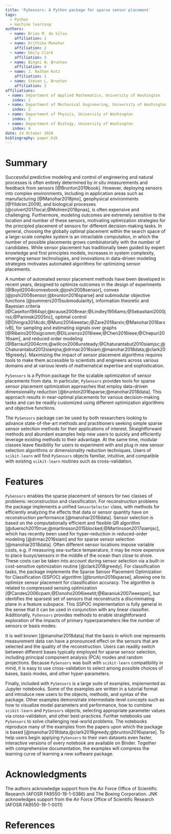```yaml
---
title: 'PySensors: A Python package for sparse sensor placement'
tags:
  - Python
  - machine learning
authors:
  - name: Brian M. de Silva
    affiliation: 1
  - name: Krithika Manohar
    affiliation: 2
  - name: Emily Clark
    affiliation: 3
  - name: Bingni W. Brunton
    affiliation: 4
  - name: J. Nathan Kutz
    affiliation: 1
  - name: Steven L. Brunton
    affiliation: 2
affiliations:
 - name: Department of Applied Mathematics, University of Washington
   index: 1
 - name: Department of Mechanical Engineering, University of Washington
   index: 2
 - name: Department of Physics, University of Washington
   index: 3
 - name: Department of Biology, University of Washington
   index: 4
date: 24 October 2020
bibliography: paper.bib
---
```



# Summary

Successful predictive modeling and control of engineering and natural processes is often entirely determined by *in situ* measurements and feedback from sensors [@Brunton2019book]. 
However, deploying sensors into complex environments, including in application areas such as manufacturing [@Manohar2018jms], geophysical environments [@Yildirim:2009], and biological processes [@colvert2017local;@Mohren2018pnas], is often expensive and challenging. 
Furthermore, modeling outcomes are extremely sensitive to the location and number of these sensors, motivating optimization strategies for the principled placement of  sensors for different decision-making tasks. 
In general, choosing the globally optimal placement within the search space of a large-scale complex system is an intractable computation, in which the number of possible placements grows combinatorially with the number of candidates. 
While sensor placement has traditionally been guided by expert knowledge and first principles models, increases in system complexity, emerging sensor technologies, and innovations in data-driven modeling strategies motivates automated algorithms for optimizing sensor placements.

A number of automated sensor placement methods have been developed in recent years, designed to optimize outcomes in the design of experiments [@Boyd2004convexbook;@joshi2008sensor], convex [@joshi2008sensor;@brunton2016sparse] and submodular objective functions [@summers2015submodularity], information theoretic and Bayesian criteria [@Caselton1984spl;@krause2008near;@Lindley1956ams;@Sebastiani2000jrss;@Paninski2005nc], optimal control [@Dhingra2014cdc;@Munz2014ieeetac;@Zare2018arxiv;@Manohar2018arxivB], for sampling and estimating signals over graphs [@Ribeiro2010sigcomm;@DiLorenzo2016ieee;@Chen2016ieee;@Chepuri2016sam], and reduced order modeling [@Barrault2004crm;@willcox2006unsteady;@Chaturantabut2010siamjsc;@Chaturantabut2012siamjna;@drmac2016siam;@manohar2018data;@clark2018greedy].
Maximizing the impact of sensor placement algorithms requires tools to make them accessible to scientists and engineers across various domains and at various levels of mathematical expertise and sophistication.

`PySensors` is a Python package for the scalable optimization of sensor placements from data. In particular, `PySensors` provides tools for sparse sensor placement optimization approaches that employ data-driven dimensionality reduction  [@brunton2016sparse;@manohar2018data]. This approach results in near-optimal placements for various decision-making tasks and can be readily customized using different optimization algorithms and objective functions.

The `PySensors` package can be used by both researchers looking to advance state-of-the-art methods and practitioners seeking simple sparse sensor selection methods for their applications of interest.
Straightforward methods and abundant examples help new users to quickly and efficiently leverage existing methods to their advantage.
At the same time, modular classes leave flexibility for users to experiment with and plug in new sensor selection algorithms or dimensionality reduction techniques.
Users of `scikit-learn` will find `PySensors` objects familiar, intuitive, and compatible with existing `scikit-learn` routines such as cross-validation.


# Features

`PySensors` enables the sparse placement of sensors for two classes of problems: reconstruction and classification.
For reconstruction problems the package implements a unified `SensorSelector` class, with methods for efficiently analyzing the effects that data or sensor quantity have on reconstruction performance [@manohar2018data]. 
Sensor selection is based on the computationally efficient and flexible QR algorithm [@duersch2015true;@martinsson2015blocked;@Martinsson2017siamjsc], which has recently been used for hyper-reduction in reduced-order modeling [@drmac2016siam] and for sparse sensor selection [@manohar2018data]. 
Often different sensor locations impose variable costs, e.g. if measuring sea-surface temperature, it may be more expensive to place buoys/sensors in the middle of the ocean than close to shore.
These costs can be taken into account during sensor selection via a built-in cost-sensitive optimization routine [@clark2018greedy].
For classification tasks, the package implements the Sparse Sensor Placement Optimization for Classification (SSPOC) algorithm [@brunton2016sparse], allowing one to optimize sensor placement for classification accuracy. 
The algorithm is related to compressed sensing optimization [@Candes2006cpam;@Donoho2006ieeetit;@Baraniuk2007ieeespm], but identifies the sparsest set of sensors that reconstructs a discriminating plane in a feature subspace. 
This SSPOC implementation is fully general in the sense that it can be used in conjunction with any linear classifier. 
Additionally, `PySensors` provides methods to enable straightforward exploration of the impacts of primary hyperparameters like the number of sensors or basis modes.

It is well known [@manohar2018data] that the basis in which one represents measurement data can have a pronounced effect on the sensors that are selected and the quality of the reconstruction.
Users can readily switch between different bases typically employed for sparse sensor selection, including principal component analysis (PCA) modes and random projections.
Because `PySensors` was built with `scikit-learn` compatibility in mind, it is easy to use cross-validation to select among possible choices of bases, basis modes, and other hyper-parameters.

Finally, included with `PySensors` is a large suite of examples, implemented as Jupyter notebooks.
Some of the examples are written in a tutorial format and introduce new users to the objects, methods, and syntax of the package.
Other examples demonstrate intermediate-level concepts such as how to visualize model parameters and performance, how to combine `scikit-learn` and `PySensors` objects, selecting appropriate parameter values via cross-validation, and other best-practices.
Further notebooks use `PySensors` to solve challenging real-world problems.
The notebooks reproduce many of the examples from the papers upon which the package is based [@manohar2018data;@clark2018greedy;@brunton2016sparse].
To help users begin applying `PySensors` to their own datasets even faster, interactive versions of every notebook are available on Binder.
Together with comprehensive documentation, the examples will compress the learning curve of learning a new software package. 

# Acknowledgments
The authors acknowledge support from the Air Force Office of Scientific Research (AFOSR FA9550-19-1-0386) and The Boeing Corporation.  JNK acknowledges support from the Air Force Office of Scientific Research (AFOSR FA9550-19-1-0011)

# References